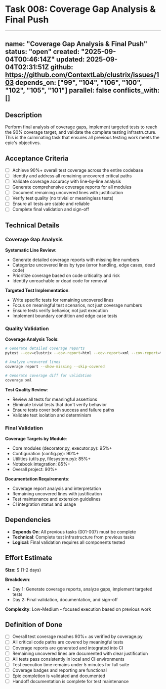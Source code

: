 # Task 008: Coverage Gap Analysis & Final Push

---
name: "Coverage Gap Analysis & Final Push"
status: "open"
created: "2025-09-04T00:46:14Z"
updated: 2025-09-04T02:31:51Z
github: https://github.com/ContextLab/clustrix/issues/103
depends_on: ["99", "104", "106", "100", "102", "105", "101"]
parallel: false
conflicts_with: []
---

## Description

Perform final analysis of coverage gaps, implement targeted tests to reach the 90% coverage target, and validate the complete testing infrastructure. This is the culminating task that ensures all previous testing work meets the epic's objectives.

## Acceptance Criteria

- [ ] Achieve 90%+ overall test coverage across the entire codebase
- [ ] Identify and address all remaining uncovered critical paths
- [ ] Validate coverage accuracy with line-by-line analysis
- [ ] Generate comprehensive coverage reports for all modules
- [ ] Document remaining uncovered lines with justification
- [ ] Verify test quality (no trivial or meaningless tests)
- [ ] Ensure all tests are stable and reliable
- [ ] Complete final validation and sign-off

## Technical Details

### Coverage Gap Analysis

**Systematic Line Review**:
- Generate detailed coverage reports with missing line numbers
- Categorize uncovered lines by type (error handling, edge cases, dead code)
- Prioritize coverage based on code criticality and risk
- Identify unreachable or dead code for removal

**Targeted Test Implementation**:
- Write specific tests for remaining uncovered lines
- Focus on meaningful test scenarios, not just coverage numbers
- Ensure tests verify behavior, not just execution
- Implement boundary condition and edge case tests

### Quality Validation

**Coverage Analysis Tools**:
```bash
# Generate detailed coverage reports
pytest --cov=clustrix --cov-report=html --cov-report=xml --cov-report=term-missing

# Analyze uncovered lines
coverage report --show-missing --skip-covered

# Generate coverage diff for validation
coverage xml
```

**Test Quality Review**:
- Review all tests for meaningful assertions
- Eliminate trivial tests that don't verify behavior
- Ensure tests cover both success and failure paths
- Validate test isolation and determinism

### Final Validation

**Coverage Targets by Module**:
- Core modules (decorator.py, executor.py): 95%+
- Configuration (config.py): 90%+
- Utilities (utils.py, filesystem.py): 85%+
- Notebook integration: 85%+
- Overall project: 90%+

**Documentation Requirements**:
- Coverage report analysis and interpretation
- Remaining uncovered lines with justification
- Test maintenance and extension guidelines
- CI integration status and usage

## Dependencies

- **Depends On**: All previous tasks (001-007) must be complete
- **Technical**: Complete test infrastructure from previous tasks
- **Logical**: Final validation requires all components tested

## Effort Estimate

**Size**: S (1-2 days)

**Breakdown**:
- Day 1: Generate coverage reports, analyze gaps, implement targeted tests
- Day 2: Final validation, documentation, and sign-off

**Complexity**: Low-Medium - focused execution based on previous work

## Definition of Done

- [ ] Overall test coverage reaches 90%+ as verified by coverage.py
- [ ] All critical code paths are covered by meaningful tests
- [ ] Coverage reports are generated and integrated into CI
- [ ] Remaining uncovered lines are documented with clear justification
- [ ] All tests pass consistently in local and CI environments
- [ ] Test execution time remains under 5 minutes for full suite
- [ ] Coverage badges and reporting are functional
- [ ] Epic completion is validated and documented
- [ ] Handoff documentation is complete for test maintenance

